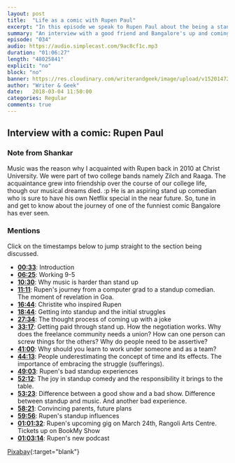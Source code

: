 ```yaml
---
layout: post
title:  "Life as a comic with Rupen Paul"
excerpt: "In this episode we speak to Rupen Paul about the being a standup comedian"
summary: "An interview with a good friend and Bangalore's up and coming standup comedian Rupen Paul"
episode: "034"
audio: https://audio.simplecast.com/9ac8cf1c.mp3
duration: "01:06:27"
length: "48025841"
explicit: "no"
block: "no"
banner: https://res.cloudinary.com/writerandgeek/image/upload/v1520147209/Rupen.jpg
author: "Writer & Geek"
date:   2018-03-04 11:50:00
categories: Regular
comments: true
---
```

## Interview with a comic: Rupen Paul
### Note from Shankar
Music was the reason why I acquainted with Rupen back in 2010 at Christ University. We were part of two college bands namely Zilch and Raaga. The acquaintance grew into friendship over the course of our college life, though our musical dreams died. :p
He is an aspiring stand up comedian who is sure to have his own Netflix special in the near future. So, tune in and get to know about the journey of one of the funniest comic Bangalore has ever seen.

### Mentions
Click on the timestamps below to jump straight to the section being discussed.

- **[00:33](#t=00:00:33)**: Introduction
- **[06:25](#t=00:06:25)**: Working 9-5
- **[10:30](#t=00:10:30)**: Why music is harder than stand up
- **[11:11](#t=00:11:11)**: Rupen's journey from a computer grad to a standup comedian. The moment of revelation in Goa.
- **[16:44](#t=00:16:44)**: Christite who inspired Rupen
- **[18:44](#t=00:18:44)**: Getting into standup and the initial struggles
- **[27:34](#t=00:27:34)**: The thought process of coming up with a joke
- **[33:17](#t=00:33:17)**: Getting paid through stand up. How the negotiation works. Why does the freelance community needs a union? How can one person can screw things for the others? Why do people need to be assertive?
- **[41:00](#t=00:41:00)**: Why should you learn to work under someone and as a team?
- **[44:13](#t=00:44:13)**: People underestimating the concept of time and its effects. The importance of embracing the struggle (sufferings).
- **[49:03](#t=00:49:03)**: Rupen's bad standup experiences
- **[52:12](#t=00:52:12)**: The joy in standup comedy and the responsibility it brings to the table.
- **[53:23](#t=00:53:23)**: Difference between a good show and a bad show. Difference between standup and music. And another bad experience.
- **[58:21](#t=00:58:21)**: Convincing parents, future plans
- **[59:56](#t=00:59:56)**: Rupen's standup influences
- **[01:01:32](#t=01:01:32)**: Rupen's upcoming gig on March 24th, Rangoli Arts Centre. Tickets up on BookMy Show
- **[01:03:14](#t=01:03:14)**: Rupen's new podcast

[Pixabay](https://pixabay.com/en/submarine-boat-sea-ocean-water-168884/){:target="blank"}
